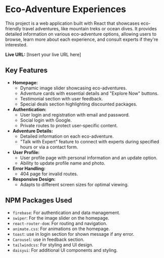 # Eco-Adventure Experiences

This project is a web application built with React that showcases eco-friendly travel adventures, like mountain treks or ocean dives. It provides detailed information on various eco-adventure options, allowing users to browse, learn more about each experience, and consult experts if they're interested.

**Live URL:** [Insert your live URL here]

## Key Features

*   **Homepage:**
    *   Dynamic image slider showcasing eco-adventures.
    *   Adventure cards with essential details and "Explore Now" buttons.
    *   Testimonial section with user feedback.
    *   Special deals section highlighting discounted packages.
*   **Authentication:**
    *   User login and registration with email and password.
    *   Social login with Google.
    *   Private routes to protect user-specific content.
*   **Adventure Details:**
    *   Detailed information on each eco-adventure.
    *   "Talk with Expert" feature to connect with experts during specified hours or via a contact form.
*   **User Profile:**
    *   User profile page with personal information and an update option.
    *   Ability to update profile name and photo.
*   **Error Handling:**
    *   404 page for invalid routes.
*   **Responsive Design:**
    *   Adapts to different screen sizes for optimal viewing.

## NPM Packages Used

*   `firebase`: For authentication and data management.
*   `swiper`: For the image slider on the homepage.
*   `react-router-dom`: For routing and navigation.
*   `animate.css`: For animations on the homepage.
*   `toast`: use in login section for shown message if any error.
*   `Carousel`: use in feedback section.
*   `tailwindcss`: For styling and UI design.
*   `daisyui`: For additional UI components and styling.

